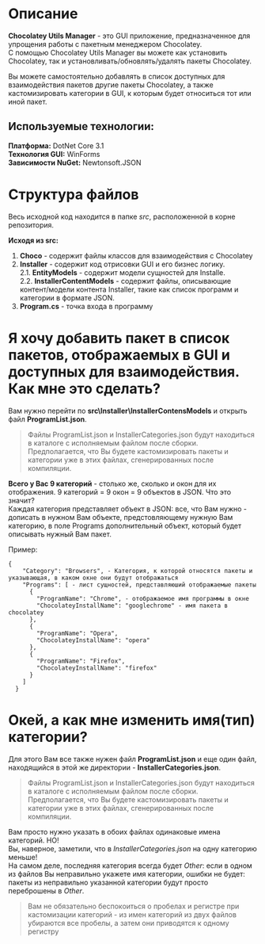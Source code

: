 # Описание
**Chocolatey Utils Manager** - это GUI приложение, предназначенное для упрощения работы с пакетным менеджером Chocolatey.         
С помощью Chocolatey Utils Manager вы можете как установить Chocolatey, так и установливать/обновлять/удалять пакеты Chocolatey.

Вы можете самостоятельно добавлять в список доступных для взаимодействия пакетов другие пакеты Chocolatey, 
а также кастомизировать категории в GUI, к которым будет относиться тот или иной пакет.

## Используемые технологии:    
**Платформа:** DotNet Core 3.1      
**Технология GUI:** WinForms    
**Зависимости NuGet:** Newtonsoft.JSON     

# Структура файлов
Весь исходной код находится в папке *src*, расположенной в корне репозитория.       

**Исходя из src:**     
1. **Choco** - содержит файлы классов для взаимодействия с Chocolatey
2. **Installer** - содержит код отрисовки GUI и его бизнес логику.     
2.1. **EntityModels** - содержит модели сущностей для Installe.     
2.2. **InstallerContentModels** - содержит файлы, описывающие контент/модели контента Installer,
такие как список программ и категории в формате JSON.      
3. **Program.cs** - точка входа в программу 

# Я хочу добавить пакет в список пакетов, отображаемых в GUI и доступных для взаимодействия. Как мне это сделать?
Вам нужно перейти по **src\Installer\InstallerContensModels** и открыть файл **ProgramList.json**.

> Файлы ProgramList.json и InstallerCategories.json будут находиться в каталоге с исполняемым файлом после сборки.    
> Предполагается, что Вы будете кастомизировать пакеты и категории уже в этих файлах, сгенерированных после компиляции.

**Всего у Вас 9 категорий** - столько же, сколько и окон для их отображения. 9 категорий = 9 окон = 9 объектов в JSON. Что это значит?        
Каждая категория представляет объект в JSON: все, что Вам нужно - дописать в нужном Вам объекте, предстовляющему нужную Вам категорию, 
в поле Programs дополнительный объект, который будет описывать нужный Вам пакет.

Пример:
```
{
    "Category": "Browsers", - Категория, к которой относятся пакеты и указывающая, в каком окне они будут отображаться 
    "Programs": [ - лист сущностей, представляюший отображаемые пакеты
      {
        "ProgramName": "Chrome", - отображаемое имя программы в окне
        "ChocolateyInstallName": "googlechrome" - имя пакета в chocolatey
      },
      {
        "ProgramName": "Opera",
        "ChocolateyInstallName": "opera"
      },
      {
        "ProgramName": "Firefox",
        "ChocolateyInstallName": "firefox"
      }
    ]
  }
```

# Окей, а как мне изменить имя(тип) категории?
Для этого Вам все также нужен файл **ProgramList.json** и еще один файл, находящийся в этой же директории - **InstallerCategories.json**.

> Файлы ProgramList.json и InstallerCategories.json будут находиться в каталоге с исполняемым файлом после сборки.    
> Предполагается, что Вы будете кастомизировать пакеты и категории уже в этих файлах, сгенерированных после компиляции.

Вам просто нужно указать в обоих файлах одинаковые имена категорий. НО!  
Вы, наверное, заметили, что в *InstallerCategories.json* на одну категорию меньше!    
На самом деле, последняя категория всегда будет *Other*: 
если в одном из файлов Вы неправильно укажете имя категории, ошибки не будет: пакеты из неправильно указанной категории будут просто переброшены в *Other*.

> Вам не обязательно беспокоиться о пробелах и регистре при кастомизации категорий - из имен категорий из двух файлов убираются все пробелы, 
а затем они приводятся к одному регистру
